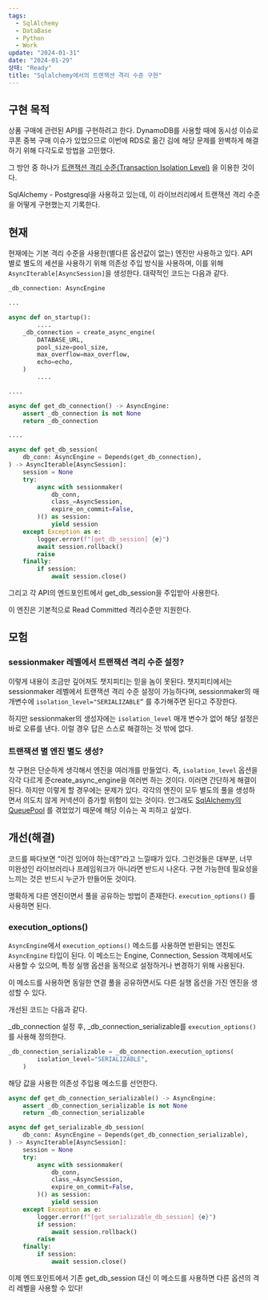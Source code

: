 ```yaml
---
tags:
  - SqlAlchemy
  - DataBase
  - Python
  - Work
update: "2024-01-31"
date: "2024-01-29"
상태: "Ready"
title: "Sqlalchemy에서의 트랜잭션 격리 수준 구현"
---
```

## 구현 목적

상품 구매에 관련된 API를 구현하려고 한다. DynamoDB를 사용할 때에 동시성 이슈로 쿠폰 중복 구매 이슈가 있었으므로 이번에 RDS로 옮긴 김에 해당 문제를 완벽하게 해결하기 위해 다각도로 방법을 고민했다. 

그 방안 중 하나가 [트랜잭션 격리 수준(Transaction Isolation Level)](https://sharknia.github.io/2024-01-29/트랜잭션-격리-수준Transaction-Isolation-Level) 을 이용한 것이다. 

SqlAlchemy - Postgresql을 사용하고 있는데, 이 라이브러리에서 트랜잭션 격리 수준을 어떻게 구현했는지 기록한다. 

## 현재

현재에는 기본 격리 수준을 사용한(별다른 옵션값이 없는) 엔진만 사용하고 있다. API 별로 별도의 세션을 사용하기 위해 의존성 주입 방식을 사용하며, 이를 위해 `AsyncIterable[AsyncSession]`을 생성한다. 대략적인 코드는 다음과 같다. 

```python
_db_connection: AsyncEngine

...

async def on_startup():
		....
    _db_connection = create_async_engine(
        DATABASE_URL,
        pool_size=pool_size,
        max_overflow=max_overflow,
        echo=echo,
    )
		....

....

async def get_db_connection() -> AsyncEngine:
    assert _db_connection is not None
    return _db_connection

....

async def get_db_session(
    db_conn: AsyncEngine = Depends(get_db_connection),
) -> AsyncIterable[AsyncSession]:
    session = None
    try:
        async with sessionmaker(
            db_conn,
            class_=AsyncSession,
            expire_on_commit=False,
        )() as session:
            yield session
    except Exception as e:
        logger.error(f"[get_db_session] {e}")
        await session.rollback()
        raise
    finally:
        if session:
            await session.close()
```

그리고 각 API의 엔드포인트에서 get_db_session을 주입받아 사용한다. 

이 엔진은 기본적으로 Read Committed 격리수준만 지원한다. 

## 모험

###  sessionmaker 레벨에서 트랜잭션 격리 수준 설정?

이렇게 내용이 조금만 깊어져도 챗지피티는 믿을 놈이 못된다. 챗지피티에서는 sessionmaker 레벨에서 트랜잭션 격리 수준 설정이 가능하다며, sessionmaker의 매개변수에 `isolation_level="SERIALIZABLE”` 를 추가해주면 된다고 주장한다. 

하지만 sessionmaker의 생성자에는 `isolation_level` 매개 변수가 없어 해당 설정은 바로 오류를 낸다. 이럴 경우 답은 스스로 해결하는 것 밖에 없다. 

### 트랜잭션 별 엔진 별도 생성?

첫 구현은 단순하게 생각해서 엔진을 여러개를 만들었다. 즉, `isolation_level` 옵션을 각각 다르게 준create_async_engine을 여러번 하는 것이다. 이러면 간단하게 해결이 된다. 하지만 이렇게 할 경우에는 문제가 있다. 각각의 엔진이 모두 별도의 풀을 생성하면서 의도치 않게 커넥션이 증가할 위험이 있는 것이다. 안그래도 [SqlAlchemy의 QueuePool](https://sharknia.github.io/2024-01-18/SqlAlchemy의-QueuePool) 를 겪었었기 때문에 해당 이슈는 꼭 피하고 싶었다. 

## 개선(해결)

코드를 짜다보면 “이건 있어야 하는데?”라고 느낄때가 있다. 그런것들은 대부분, 너무 미완성인 라이브러리나 프레임워크가 아니라면 반드시 나온다. 구현 가능한데 필요성을 느끼는 것은 반드시 누군가 만들어둔 것이다. 

명확하게 다른 엔진이면서 풀을 공유하는 방법이 존재한다. `execution_options()` 를 사용하면 된다. 

### execution_options()

`AsyncEngine`에서 `execution_options()` 메소드를 사용하면 반환되는 엔진도 `AsyncEngine` 타입이 된다. 이 메소드는 Engine, Connection, Session 객체에서도 사용할 수 있으며, 특정 실행 옵션을 동적으로 설정하거나 변경하기 위해 사용된다. 

이 메소드를 사용하면 동일한 연결 풀을 공유하면서도 다른 실행 옵션을 가진 엔진을 생성할 수 있다. 

개선된 코드는 다음과 같다. 

_db_connection 설정 후, _db_connection_serializable를 `execution_options()` 를 사용해 정의한다. 

```python
_db_connection_serializable = _db_connection.execution_options(
        isolation_level="SERIALIZABLE",
    )
```

해당 값을 사용한 의존성 주입용 메소드를 선언한다. 

```python
async def get_db_connection_serializable() -> AsyncEngine:
    assert _db_connection_serializable is not None
    return _db_connection_serializable

async def get_serializable_db_session(
    db_conn: AsyncEngine = Depends(get_db_connection_serializable),
) -> AsyncIterable[AsyncSession]:
    session = None
    try:
        async with sessionmaker(
            db_conn,
            class_=AsyncSession,
            expire_on_commit=False,
        )() as session:
            yield session
    except Exception as e:
        logger.error(f"[get_serializable_db_session] {e}")
        if session:
            await session.rollback()
        raise
    finally:
        if session:
            await session.close()
```

이제 엔드포인트에서 기존 get_db_session 대신 이 메소드를 사용하면 다른 옵션의 격리 레벨을 사용할 수 있다!

